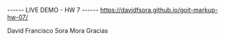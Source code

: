 ------ LIVE DEMO - HW 7 ------ https://davidfsora.github.io/goit-markup-hw-07/

David Francisco Sora Mora Gracias
